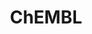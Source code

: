 ---
bigquery: https://console.cloud.google.com/bigquery?p=patents-public-data&d=ebi_chembl&page=dataset
citation: '"The ChEMBL database in 2017." Anna Gaulton, Anne Hersey, Michał Nowotka,
  A Patrícia Bento, Jon Chambers, David Mendez, Prudence Mutowo, Francis Atkinson,
  Louisa J Bellis, Elena Cibrián-Uhalte, Mark Davies, Nathan Dedman, Anneli Karlsson,
  María Paula Magariños, John P Overington, George Papadatos, Ines Smit, Andrew R
  Leach Nucleic acids Research (2017) 45 (Database Issue), D945-D954'
contributors: European Bioinformatics Institute
cost: None
description: ChEMBL Data is a manually curated database of small molecules used in
  drug discovery, including information about existing patented drugs.
documentation: 'schema: https://www.ebi.ac.uk/chembl/db_schema


  '
last_edit: Mon, 04 Apr 2022 19:07:30 GMT
location: https://console.cloud.google.com/marketplace/product/google_patents_public_datasets/chembl
maintained_by: EMBL-EBI, an outstation of European Molecular Biology Laboratory
related_publications: '

  ChEMBL: towards direct deposition of bioassay data.


  Mendez D, Gaulton A, Bento AP, Chambers J, De Veij M, Félix E, Magariños MP, Mosquera
  JF, Mutowo P, Nowotka M, Gordillo-Marañón M, Hunter F, Junco L, Mugumbate G, Rodriguez-Lopez
  M, Atkinson F, Bosc N, Radoux CJ, Segura-Cabrera A, Hersey A, Leach AR.


  — Nucleic Acids Res. 2019; 47(D1):D930-D940. doi: 10.1093/nar/gky1075

  '
schema_fields: '[''class_type'', ''availability_type'', ''protein_class_desc'', ''pathway_key'',
  ''year'', ''withdrawn_reason'', ''comments'', ''chirality'', ''authors'', ''aidx'',
  ''mc_target_accession'', ''acd_most_bpka'', ''activity_id'', ''status'', ''level5'',
  ''qed_weighted'', ''usan_stem_definition'', ''disease_efficacy'', ''version'', ''type'',
  ''therapeutic_flag'', ''hrac_class_id'', ''assay_category'', ''first_approval'',
  ''parameter_type'', ''normal_range_max'', ''irac_code'', ''compd_id'', ''dosed_ingredient'',
  ''molsyn_id'', ''strength'', ''first_page'', ''l5'', ''applicant_full_name'', ''major_class'',
  ''mol_frac_id'', ''record_id'', ''assay_tax_id'', ''acd_logp'', ''updated_by'',
  ''l1'', ''protein_class_synonym'', ''idx'', ''cellosaurus_id'', ''warning_description'',
  ''ddd_units'', ''source_domain_id'', ''max_phase'', ''efo_id'', ''prodrug'', ''aspect'',
  ''pathway_id'', ''cell_ontology_id'', ''level2_description'', ''site_residues'',
  ''heavy_atoms'', ''approval_date'', ''co_stem_id'', ''tax_id'', ''ap_id'', ''met_conversion'',
  ''level2'', ''published_type'', ''relationship'', ''job_id'', ''rtb'', ''homologue'',
  ''drug_substance_flag'', ''value'', ''warning_type'', ''domain_name'', ''uberon_id'',
  ''accession'', ''bto_id'', ''usan_substem'', ''source'', ''action_type'', ''oral'',
  ''isoform'', ''full_molformula'', ''hrac_code'', ''parameter_value'', ''standard_inchi'',
  ''mw_freebase'', ''assay_subcellular_fraction'', ''atc_code'', ''annotation'', ''tbl'',
  ''acd_most_apka'', ''psa'', ''component_type'', ''component_id'', ''route'', ''le'',
  ''parent_type'', ''alogp'', ''substrate_record_id'', ''formulation_id'', ''chembl_id'',
  ''ddd_admr'', ''potential_duplicate'', ''molecular_species'', ''sei'', ''subgroup'',
  ''upper_value'', ''domain_type'', ''rgid'', ''compound_name'', ''curation_comment'',
  ''published_units'', ''cell_name'', ''res_stem_id'', ''level3_description'', ''mc_organism'',
  ''doi'', ''ddd_id'', ''mc_target_type'', ''warning_country'', ''mec_id'', ''assay_cell_type'',
  ''molecular_mechanism'', ''assay_strain'', ''oc_id'', ''pchembl_value'', ''cell_source_tissue'',
  ''natural_product'', ''db_source'', ''biocomp_id'', ''predbind_id'', ''metref_id'',
  ''ro3_pass'', ''ass_cls_map_id'', ''topical'', ''prod_pat_id'', ''protclasssyn_id'',
  ''mc_tax_id'', ''mw_monoisotopic'', ''molfile'', ''drug_product_flag'', ''definition'',
  ''cell_description'', ''bao_id'', ''site_name'', ''drugind_id'', ''path'', ''last_active'',
  ''entity_id'', ''frac_class_id'', ''sequence_md5sum'', ''relationship_type'', ''met_comment'',
  ''l2'', ''last_page'', ''delist_flag'', ''num_ro5_violations'', ''tid_fixed'', ''level1_description'',
  ''bao_endpoint'', ''assay_param_id'', ''ad_type'', ''creation_date'', ''protein_class_id'',
  ''usan_stem'', ''warning_year'', ''stat'', ''warning_class'', ''warning_id'', ''domain_id'',
  ''site_id'', ''smid'', ''standard_text_value'', ''alert_set_id'', ''caloha_id'',
  ''chebi_par_id'', ''standard_relation'', ''met_id'', ''organism'', ''enzyme_tid'',
  ''name'', ''withdrawn_flag'', ''indication_class'', ''confidence'', ''published_relation'',
  ''assay_type'', ''alert_name'', ''alert_id'', ''short_name'', ''dosage_form'', ''black_box_warning'',
  ''log_id'', ''mol_hrac_id'', ''max_phase_for_ind'', ''parent_go_id'', ''irac_class_id'',
  ''molecule_type'', ''standard_inchi_key'', ''cell_source_organism'', ''assay_desc'',
  ''synonyms'', ''who_extra'', ''cx_logp'', ''relation'', ''level3'', ''comp_class_id'',
  ''start_position'', ''ref_url'', ''withdrawn_country'', ''mechanism_comment'', ''innovator_company'',
  ''molregno'', ''tid'', ''parent_id'', ''comp_go_id'', ''doc_id'', ''description'',
  ''polymer_flag'', ''sitecomp_id'', ''cx_logd'', ''compound_key'', ''src_description'',
  ''ddd_value'', ''qudt_units'', ''end_position'', ''assay_id'', ''submission_date'',
  ''text_value'', ''target_mapping'', ''active_molregno'', ''stem'', ''assay_source'',
  ''relationship_desc'', ''assay_tissue'', ''ridx'', ''journal'', ''cx_most_bpka'',
  ''activity_comment'', ''previous_company'', ''drug_record_id'', ''efo_term'', ''full_mwt'',
  ''country'', ''stem_class'', ''mol_irac_id'', ''priority'', ''volume'', ''src_id'',
  ''cl_lincs_id'', ''hbd'', ''src_compound_id'', ''bao_format'', ''cell_id'', ''canonical_smiles'',
  ''usan_year'', ''helm_notation'', ''go_id'', ''l6'', ''l8'', ''frac_code'', ''who_name'',
  ''syn_type'', ''set_name'', ''updated_on'', ''entity_type'', ''units'', ''publication_number'',
  ''research_stem'', ''assay_test_type'', ''data_validity_comment'', ''indref_id'',
  ''lle'', ''mc_target_name'', ''mesh_heading'', ''class_level'', ''patent_id'', ''sequence'',
  ''warnref_id'', ''level1'', ''standard_flag'', ''doc_type'', ''mecref_id'', ''level4_description'',
  ''l3'', ''related_tid'', ''bei'', ''assay_class_id'', ''metabolite_record_id'',
  ''parent_molregno'', ''orig_description'', ''assay_organism'', ''first_in_class'',
  ''activity_count'', ''pref_name'', ''actsm_id'', ''cx_most_apka'', ''src_short_name'',
  ''selectivity_comment'', ''title'', ''targcomp_id'', ''downgraded'', ''mechanism_of_action'',
  ''l4'', ''standard_value'', ''patent_use_code'', ''standard_type'', ''clo_id'',
  ''published_value'', ''inorganic_flag'', ''domain_description'', ''ref_type'', ''standard_upper_value'',
  ''nda_type'', ''num_lipinski_ro5_violations'', ''usan_stem_id'', ''direct_interaction'',
  ''cpd_str_alert_id'', ''mutation'', ''l7'', ''toid'', ''hba_lipinski'', ''pubmed_id'',
  ''aromatic_rings'', ''enzyme_name'', ''level4'', ''tissue_id'', ''result_flag'',
  ''num_alerts'', ''hbd_lipinski'', ''hba'', ''ref_id'', ''company'', ''ingredient'',
  ''curated_by'', ''parenteral'', ''label'', ''active_ingredient'', ''as_id'', ''issue'',
  ''structure_type'', ''prediction_method'', ''smarts'', ''uo_units'', ''withdrawn_year'',
  ''normal_range_min'', ''patent_no'', ''db_version'', ''variant_id'', ''cell_source_tax_id'',
  ''confidence_score'', ''cidx'', ''mesh_id'', ''patent_expire_date'', ''target_desc'',
  ''target_type'', ''species_group_flag'', ''trade_name'', ''abstract'', ''binding_site_comment'',
  ''mol_atc_id'', ''compsyn_id'', ''std_act_id'', ''component_synonym'', ''standard_units'',
  ''src_assay_id'', ''withdrawn_class'', ''product_id'', ''targrel_id'', ''acd_logd'',
  ''ddd_comment'']'
shortname: chembl
tags:
- biotechnology
- health
- chemical
- bioinformatics
- medical
terms_of_use: CC BY-SA 3.0
title: ChEMBL
uuid: e232a192-965c-4ec9-904c-155b6dfe56c5
---